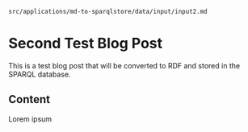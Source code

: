 `src/applications/md-to-sparqlstore/data/input/input2.md`

# Second Test Blog Post

This is a test blog post that will be converted to RDF and stored in the SPARQL database.

## Content

Lorem ipsum
